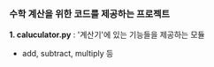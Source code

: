 ### 수학 계산을 위한 코드를 제공하는 프로젝트
**1. caluculator.py** : '계산기'에 있는 기능들을 제공하는 모듈
- add, subtract, multiply 등